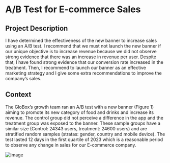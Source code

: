 # A/B Test for E-commerce Sales

## Project Description

I have determined the effectiveness of the new banner to increase sales using an A/B test. I recommend that we must not launch the new banner if our unique objective is to increase revenue because we did not observe strong evidence that there was an increase in revenue per user. Despite that, I have found strong evidence that our conversion rate increased in the treatment. Then, I recommend to launch our banner as an effective marketing strategy and I give some extra recommendations to improve the company’s sales.

## Context 

The GloBox’s growth team ran an A/B test with a new banner (Figure 1) aiming to promote its new category of food and drinks and increase its revenue. The control group did not perceive a difference in the app and the treatment group was exposed to the banner. These sample groups have a similar size (Control: 24343 users, treatment: 24600 users) and are stratified random samples (stratas: gender, country and mobile device). The test lasted 12 days in the first quartile of 2023 which is a reasonable period to observe any change in sales for our E-commerce company.

![image](https://github.com/jorgeUnas/A-B-Test-for-E-commerce-Sales/assets/106410793/0353401a-6167-4eee-b21d-777e559f35c0)

